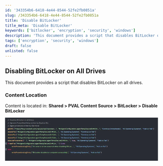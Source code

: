 ```yaml
---
id: '343354b6-6418-4e44-8544-52fe2fb0851a'
slug: /343354b6-6418-4e44-8544-52fe2fb0851a
title: 'Disable BitLocker'
title_meta: 'Disable BitLocker'
keywords: ['bitlocker', 'encryption', 'security', 'windows']
description: 'This document provides a script that disables BitLocker on all drives, ensuring that data encryption is turned off and allowing for easier access to the drives. It includes a reference to the content location for further details.'
tags: ['encryption', 'security', 'windows']
draft: false
unlisted: false
---
```


## Disabling BitLocker on All Drives

This document provides a script that disables BitLocker on all drives. 

### Content Location
Content is located in: **Shared > PVAL Content Source > BitLocker > Disable BitLocker**

![Image](../../../static/img/docs/343354b6-6418-4e44-8544-52fe2fb0851a/image_1.webp)